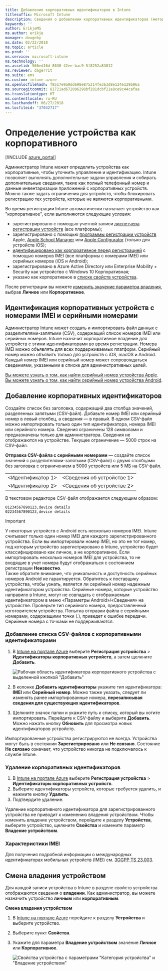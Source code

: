 ```yaml
---
title: Добавление корпоративных идентификаторов в Intune
titlesuffix: Microsoft Intune
description: Сведения о добавлении корпоративных идентификаторов (метода регистрации, номеров IMEI и серийных номеров) в Microsoft Intune.
keywords: ''
author: ErikjeMS
ms.author: erikje
manager: dougeby
ms.date: 02/22/2018
ms.topic: article
ms.prod: ''
ms.service: microsoft-intune
ms.technology: ''
ms.assetid: 566ed16d-8030-42ee-bac9-5f8252a83012
ms.reviewer: dagerrit
ms.suite: ems
ms.custom: intune-azure
ms.openlocfilehash: f8517e9a9dd698e875214fe363d8e1246129b96a
ms.sourcegitcommit: 81721ad672096298bf281dcbf21e8ce9c44cafaa
ms.translationtype: HT
ms.contentlocale: ru-RU
ms.lasthandoff: 06/27/2018
ms.locfileid: "37042717"
---
```

# <a name="identify-devices-as-corporate-owned"></a>Определение устройства как корпоративного

[!INCLUDE [azure_portal](./includes/azure_portal.md)]

Администратор Intune может определить устройства как корпоративные, чтобы уточнить управление и идентификацию. Intune позволяет выполнять дополнительные задачи управления и собирать дополнительные сведения, такие как полный телефонный номер и данные инвентаризации приложений с корпоративных устройств. Можно также задать ограничения для устройств, чтобы блокировать регистрацию тех устройств, которые не являются корпоративными.

Во время регистрации Intune автоматически назначает устройство как "корпоративное", если выполняются следующие условия:

- зарегистрировано с помощью учетной записи [диспетчера регистрации устройств](device-enrollment-manager-enroll.md) (все платформы);
- зарегистрировано с помощью [программы регистрации устройств](device-enrollment-program-enroll-ios.md) Apple, [Apple School Manager](apple-school-manager-set-up-ios.md) или [Apple Configurator](apple-configurator-enroll-ios.md) (только для устройств iOS);
- [идентифицировано как корпоративное перед регистрацией](#identify-corporate-owned-devices-with-imei-or-serial-number) с помощью номеров IMEI (все платформы с номерами IMEI) или серийных номеров (iOS и Android);
- зарегистрировано в Azure Active Directory или Enterprise Mobility + Security как устройство с Windows 10 Корпоративная;
- указано как корпоративное в [списке свойств устройства](#change-device-ownership).

После регистрации вы можете [изменить значение параметра владения](#change-device-ownership), выбрав **Личное** или **Корпоративное**.

## <a name="identify-corporate-owned-devices-with-imei-or-serial-number"></a>Идентификация корпоративных устройств с номерами IMEI и серийными номерами

Администратор Intune может создать и импортировать файл данных с разделителями-запятыми (CSV), содержащий список номеров IMEI или серийных номеров. Intune назначит корпоративное владение для устройств с этими идентификаторами во время регистрации. Номера IMEI можно объявлять для всех поддерживаемых платформ. Серийный номер можно объявить только для устройств с iOS, macOS и Android. Каждый номер IMEI или серийный номер может сопровождаться сведениями, указанными в списке для административных целей.

<!-- When you upload serial numbers for company-owned iOS devices, they must be paired with a corporate enrollment profile. Devices must then be enrolled using either Apple’s device enrollment program (DEP) or Apple Configurator to have them appear as company-owned. -->

[Вы можете узнать о том, как найти серийный номер устройства Apple](https://support.apple.com/HT204308).<br>
[Вы можете узнать о том, как найти серийный номер устройства Android](https://support.google.com/store/answer/3333000).

## <a name="add-corporate-identifiers"></a>Добавление корпоративных идентификаторов
Создайте список без заголовка, содержащий два столбца значений, разделенных запятыми (CSV-файл). Добавьте номер IMEI или серийный номер в левый столбец, а сведения — в правый. В одном CSV-файл можно импортировать только один тип идентификатора, номера IMEI или серийного номера. Сведения ограничены 128 символами и предназначены только для администратора. Сведения не отображаются на устройстве. Текущее ограничение — 5000 строк на CSV-файл.

**Отправка CSV-файла с серийными номерами** — создайте список значений с разделителями-запятыми (CSV-файл) с двумя столбцами без заголовка с ограничением в 5000 устройств или 5 МБ на CSV-файл.

|||
|-|-|
|&lt;Идентификатор 1&gt;|&lt;Сведения об устройстве 1&gt;|
|&lt;Идентификатор 2&gt;|&lt;Сведения об устройстве 2&gt;|

В текстовом редакторе CSV-файл отображается следующим образом:

```
01234567890123,device details
02234567890123,device details
```

> [!IMPORTANT]
> У некоторых устройств с Android есть несколько номеров IMEI. Intune считывает только один номер IMEI для каждого зарегистрированного устройства. Если вы импортировали номер IMEI, но это не тот номер, под которым устройство зарегистрировано в Intune, устройство будет классифицировано как личное, а не корпоративное. Если импортировать несколько номеров IMEI для устройства, то не входящие в учет номера будут отображаться с состоянием регистрации **Неизвестно**.<br>
>Также обратите внимание, что уникальность и доступность серийных номеров Android не гарантируется. Обратитесь к поставщику устройства, чтобы узнать, является ли серийный номер надежным идентификатором устройства.
>Серийные номера, которые устройство направило в Intune, могут не совпадать с отображаемым идентификатором в меню «Параметры Android»/«Сведения» на устройстве. Проверьте тип серийного номера, предоставленный изготовителем устройства.
>Попытка отправки файла с серийными номерами, содержащими точки (.), приведет к ошибке передачи. Серийные номера с точками не поддерживаются.

### <a name="add-a-csv-list-of-corporate-identifiers"></a>Добавление списка CSV-файлов с корпоративными идентификаторами

1. В [Intune на портале Azure](https://portal.azure.com) выберите **Регистрация устройства** > **Идентификаторы корпоративных устройств**, а затем щелкните **Добавить**.

   ![Рабочая область идентификатора корпоративного устройства с выделенной кнопкой "Добавить"](./media/add-corp-id.png)

2. В колонке **Добавить идентификаторы** укажите тип идентификатора: **IMEI** или **Серийный номер**. Можно также указать, следует ли изменять ранее импортированные номера, **перезаписывая сведения для существующих идентификаторов**.

3. Щелкните значок папки и укажите путь к списку, который вы хотите импортировать. Перейдите к CSV-файлу и выберите **Добавить**. Можно нажать кнопку **Обновить** для просмотра новых идентификаторов устройств.

Импортированные устройства регистрируются не всегда. Устройства могут быть в состоянии **Зарегистрировано** или **Не связано**. Состояние **Не связано** означает, что устройство никогда не подключалось к службе Intune.

### <a name="delete-corporate-identifiers"></a>Удаление корпоративных идентификаторов

1. В [Intune на портале Azure](https://portal.azure.com) выберите **Регистрация устройства** > **Идентификаторы корпоративных устройств**.
2. Выберите идентификаторы устройств, которые требуется удалить, и нажмите кнопку **Удалить**.
3. Подтвердите удаление.

Удаление корпоративного идентификатора для зарегистрированного устройства не приводит к изменению владения устройством. Чтобы изменить владение устройством, перейдите к разделу **Устройства**, выберите устройство, щелкните **Свойства** и измените параметр **Владение устройством**.

### <a name="imei-specifications"></a>Характеристики IMEI
Для получения подробной информации о международных идентификаторах мобильных устройств (IMEI) см. [3GGPP TS 23.003](https://portal.3gpp.org/desktopmodules/Specifications/SpecificationDetails.aspx?specificationId=729).

## <a name="change-device-ownership"></a>Смена владения устройством

Для каждой записи устройства в Intune в разделе свойств устройства отображаются сведения о **владении**. Как администратор, вы можете назначить устройство **личным** или **корпоративным**.

**Смена владения устройством**
1. В [Intune на портале Azure](https://portal.azure.com) перейдите к разделу **Устройства** и выберите устройство.
2. Выберите пункт **Свойства**.
3. Укажите для параметра **Владение устройством** значение **Личное** или **Корпоративное**.

   ![Свойства устройства с параметрами "Категория устройства" и "Владение устройством"](./media/device-properties.png)
